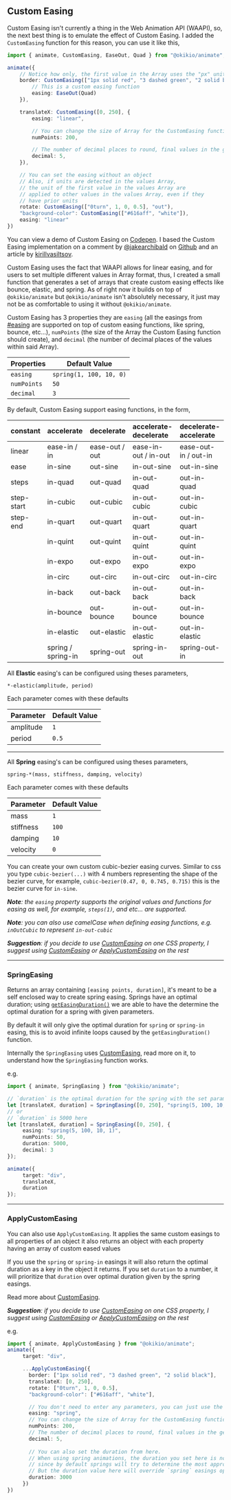 ## Custom Easing

Custom Easing isn't currently a thing in the Web Animation API (WAAPI), so, the next best thing is to emulate the effect of Custom Easing. I added the `CustomEasing` function for this reason, you can use it like this,

```ts
import { animate, CustomEasing, EaseOut, Quad } from "@okikio/animate"; 

animate({
    // Notice how only, the first value in the Array uses the "px" unit
    border: CustomEasing(["1px solid red", "3 dashed green", "2 solid black"], {
        // This is a custom easing function
        easing: EaseOut(Quad)
    }),

    translateX: CustomEasing([0, 250], {
        easing: "linear",

        // You can change the size of Array for the CustomEasing function to generate  
        numPoints: 200,

        // The number of decimal places to round, final values in the generated Array
        decimal: 5,
    }),

    // You can set the easing without an object
    // Also, if units are detected in the values Array, 
    // the unit of the first value in the values Array are
    // applied to other values in the values Array, even if they
    // have prior units 
    rotate: CustomEasing(["0turn", 1, 0, 0.5], "out"),
    "background-color": CustomEasing(["#616aff", "white"]),
    easing: "linear"
})
```

You can view a demo of Custom Easing on [Codepen](https://codepen.io/okikio/pen/abJMWNy). I based the Custom Easing implementation on a comment by [@jakearchibald](https://github.com/jakearchibald) on [Github](https://github.com/w3c/csswg-drafts/issues/229#issuecomment-860778689) and an article by [kirillvasiltsov](https://www.kirillvasiltsov.com/writing/how-to-create-a-spring-animation-with-web-animation-api/).

Custom Easing uses the fact that WAAPI allows for linear easing, and for users to set multiple different values in Array format, thus, I created a small function that generates a set of arrays that create custom easing effects like bounce, elastic, and spring. As of right now it builds on top of `@okikio/animate` but `@okikio/animate` isn't absolutely necessary, it just may not be as comfortable to using it without `@okikio/animate`.

Custom Easing has 3 properties they are `easing` (all the easings from [#easing](/docs/animate/api/options/easing.md) are supported on top of custom easing functions, like spring, bounce, etc...), `numPoints` (the size of the Array the Custom Easing function should create), and `decimal` (the number of decimal places of the values within said Array).

| Properties  | Default Value           |
| ----------- | ----------------------- |
| `easing`    | `spring(1, 100, 10, 0)` |
| `numPoints` | `50`                    |
| `decimal`   | `3`                     |

By default, Custom Easing support easing functions, in the form,

| constant   | accelerate         | decelerate     | accelerate-decelerate | decelerate-accelerate |
| :--------- | :----------------- | :------------- | :-------------------- | :-------------------- |
| linear     | ease-in / in       | ease-out / out | ease-in-out / in-out  | ease-out-in / out-in  |
| ease       | in-sine            | out-sine       | in-out-sine           | out-in-sine           |
| steps      | in-quad            | out-quad       | in-out-quad           | out-in-quad           |
| step-start | in-cubic           | out-cubic      | in-out-cubic          | out-in-cubic          |
| step-end   | in-quart           | out-quart      | in-out-quart          | out-in-quart          |
|            | in-quint           | out-quint      | in-out-quint          | out-in-quint          |
|            | in-expo            | out-expo       | in-out-expo           | out-in-expo           |
|            | in-circ            | out-circ       | in-out-circ           | out-in-circ           |
|            | in-back            | out-back       | in-out-back           | out-in-back           |
|            | in-bounce          | out-bounce     | in-out-bounce         | out-in-bounce         |
|            | in-elastic         | out-elastic    | in-out-elastic        | out-in-elastic        |
|            | spring / spring-in | spring-out     | spring-in-out         | spring-out-in         |

All **Elastic** easing's can be configured using theses parameters,

`*-elastic(amplitude, period)`

Each parameter comes with these defaults

| Parameter | Default Value |
| --------- | ------------- |
| amplitude | `1`           |
| period    | `0.5`         |

***

All **Spring** easing's can be configured using theses parameters,

`spring-*(mass, stiffness, damping, velocity)`

Each parameter comes with these defaults

| Parameter | Default Value |
| --------- | ------------- |
| mass      | `1`           |
| stiffness | `100`         |
| damping   | `10`          |
| velocity  | `0`           |

You can create your own custom cubic-bezier easing curves. Similar to css you type `cubic-bezier(...)` with 4 numbers representing the shape of the bezier curve, for example, `cubic-bezier(0.47, 0, 0.745, 0.715)` this is the bezier curve for `in-sine`.

_**Note**: the `easing` property supports the original values and functions for easing as well, for example, `steps(1)`, and etc... are supported._

_**Note**: you can also use camelCase when defining easing functions, e.g. `inOutCubic` to represent `in-out-cubic`_

_**Suggestion**: if you decide to use [CustomEasing](/docs/api/modules/_okikio_animate.md#customeasing) on one CSS property, I suggest using [CustomEasing](/docs/api/modules/_okikio_animate.md#customeasing) or [ApplyCustomEasing](/docs/api/modules/_okikio_animate.md#applycustomeasing) on the rest_

***

### SpringEasing

Returns an array containing `[easing points, duration]`, it's meant to be a self enclosed way to create spring easing.
Springs have an optimal duration; using [`getEasingDuration()`](/docs/api/modules/_okikio_animate.md#geteasingduration) we are able to have the determine the optimal duration for a spring with given parameters.

By default it will only give the optimal duration for `spring` or `spring-in` easing, this is to avoid infinite loops caused by the `getEasingDuration()` function.

Internally the `SpringEasing` uses [CustomEasing](/docs/api/modules/_okikio_animate.md#customeasing), read more on it, to understand how the `SpringEasing` function works.

e.g.

```ts
import { animate, SpringEasing } from "@okikio/animate";

// `duration` is the optimal duration for the spring with the set parameters
let [translateX, duration] = SpringEasing([0, 250], "spring(5, 100, 10, 1)");
// or
// `duration` is 5000 here
let [translateX, duration] = SpringEasing([0, 250], { 
     easing: "spring(5, 100, 10, 1)",
     numPoints: 50,
     duration: 5000,
     decimal: 3
});

animate({
     target: "div",
     translateX,
     duration
});
```

***

### ApplyCustomEasing

You can also use `ApplyCustomEasing`. It applies the same custom easings to all properties of an object it also returns an object with each property having an array of custom eased values

If you use the `spring` or `spring-in` easings it will also return the optimal duration as a key in the object it returns.
If you set `duration` to a number, it will prioritize that `duration` over optimal duration given by the spring easings.

Read more about [CustomEasing](/docs/api/modules/_okikio_animate.md#applycustomeasing).

_**Suggestion**: if you decide to use [CustomEasing](/docs/api/modules/_okikio_animate.md#customeasing) on one CSS property, I suggest using [CustomEasing](/docs/api/modules/_okikio_animate.md#customeasing) or [ApplyCustomEasing](/docs/api/modules/_okikio_animate.md#applycustomeasing) on the rest_

e.g.

```ts
import { animate, ApplyCustomEasing } from "@okikio/animate";
animate({
     target: "div",

     ...ApplyCustomEasing({
       border: ["1px solid red", "3 dashed green", "2 solid black"],
       translateX: [0, 250],
       rotate: ["0turn", 1, 0, 0.5],
       "background-color": ["#616aff", "white"],

       // You don't need to enter any parameters, you can just use the default values
       easing: "spring",
       // You can change the size of Array for the CustomEasing function to generate  
       numPoints: 200,
       // The number of decimal places to round, final values in the generated Array
       decimal: 5,
       
       // You can also set the duration from here.
       // When using spring animations, the duration you set here is not nesscary,
       // since by default springs will try to determine the most appropriate duration for the spring animation.
       // But the duration value here will override `spring` easings optimal duration value
       duration: 3000
     })
})
```
